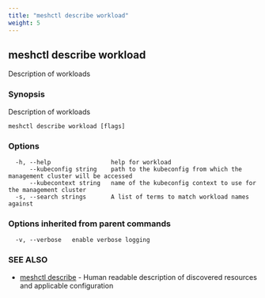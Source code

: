 ```yaml
---
title: "meshctl describe workload"
weight: 5
---
```

## meshctl describe workload

Description of workloads

### Synopsis

Description of workloads

```
meshctl describe workload [flags]
```

### Options

```
  -h, --help                 help for workload
      --kubeconfig string    path to the kubeconfig from which the management cluster will be accessed
      --kubecontext string   name of the kubeconfig context to use for the management cluster
  -s, --search strings       A list of terms to match workload names against
```

### Options inherited from parent commands

```
  -v, --verbose   enable verbose logging
```

### SEE ALSO

* [meshctl describe](../meshctl_describe)	 - Human readable description of discovered resources and applicable configuration

